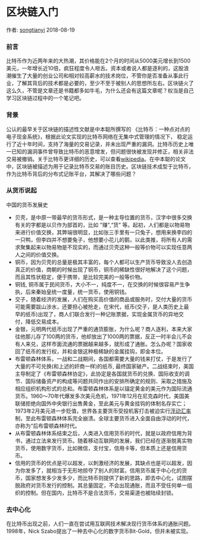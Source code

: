 #  区块链入门

作者: [songtianyi](https://github.com/songtianyi) 2018-08-19

### 前言

比特币作为近两年来的大热潮，其价格能在2个月的时间从5000美元增长到1500美元，一年增长近10倍，疯狂程度令人咂舌。资本或者说人都是逐利的，这股浪潮催生了大量的创业公司和相对较高薪水的技术岗位，不管你是否准备从事此行业，了解其背后的技术都是必要的，至少不至于被别人的思想所左右。区块链火了这么久，不管是文章还是书籍都多如牛毛，为什么还会有这篇文章呢？权当是自己学习区块链过程中的一个笔记吧。

### 背景

公认的最早关于区块链的描述性文献是中本聪所撰写的 《比特币：一种点对点的电子现金系统》，根据此论文实现的比特币网络在无集中式管理的情况下， 稳定运行了近十年时间，支持了海量的交易记录，并未出现严重的漏洞。比特币历史上唯一已知的漏洞事件曾导致比特币的恶意增发，但问题很快被发现并修正，相关非法交易被撤销。关于比特币更详细的历史，可以查看[wikipedia](https://zh.wikipedia.org/wiki/%E6%AF%94%E7%89%B9%E5%B9%A3%E6%AD%B7%E5%8F%B2)。在中本聪的论文中，区块链被描述为用于记录比特币交易的账目历史。区块链技术成型于比特币，作为比特币背后的分布式记账平台，其解决了哪些问题？

### 从货币说起

中国的货币发展史

- 贝壳，是中原一带最早的货币形式，是一种主导位置的货币，汉字中很多交换有关的字都是以贝作为部首的，比如 "赚",“货” 等。起初，人们都是以物易物来进行价值交换，其弊端很明显，比如张三手里有一只兔子，想用来换李四的一只鸭，但李四并不想要兔子，他想要小花儿的鹅，以此类推，将所有人的需求聚集起来以物易物是不现实的，而通过贝壳这种一般等价物可以实现任意两人之间的价值交换。
- 铜币，因为贝壳的总量是极其丰富的，每个人都可以生产货币导致没人去创造真正的价值，商朝的时候出现了铜币，铜币的稀缺性很好地解决了这个问题，而且其性状稳定，便于携带，是比较完美的一般等价物。
- 铜钱, 铜币属于民间货币，大小不一，纯度不一，在交换的时候很容易产生争执，后来秦始皇统一度量，统一货币，使用铜钱。
- 交子，随着经济的发展，人们在购买高价值的商品或服务时，交付大量的货币可能需要跋山涉水，还要担心被抢走，在宋代，纸币(交子，是人类历史上最早的纸币)出现了，商人们联合发行一种记账票据，实现金属货币的异地交付，降低交易成本。
- 金银，元明两代纸币出现了严重的通货膨胀，为什么呢？商人逐利，本来大家往他那儿存了100两的货币，他却放出了1000两的票据，反正一时半会儿不会有人来兑，这样市面流通的票据越来越多，就形成了通胀。怎么办呢？国家收回了纸币的发行权，并和金银这种极稀缺的金属挂钩，即金本位。
- 布雷顿森林体系，一战和二战期间，各国都需要大量的钱来打仗，于是发行了大量的不可兑换(和上述的奸商一样)的纸币, 最终国家破产。二战结束时，美国主导制定了《布雷顿森林协定》，此协定是各国就货币的兑换、国际收支的调节、国际储备资产的构成等问题共同作出的安排所确定的规则、采取之措施及相应组织机构形式的总和。布雷顿森林体系是以锚定黄金的美元作为国际流通货币。1960～70年代爆发多次美元危机，1971年12月在尼克森时代，美国美联储拒绝向国外中央银行出售黄金，至此美元与黄金挂钩的体制名存实亡；1973年2月美元进一步贬值，世界各主要货币受投机客打击被迫实行[浮动汇率](https://zh.wikipedia.org/wiki/%E6%B5%AE%E5%8B%95%E5%8C%AF%E7%8E%87)制，至此布雷顿森林体系完全崩溃。全球主要货币进入全面自由浮动的时代，亦称为“后布雷顿森林时代。
- 从布雷顿森林体系结束之后，人类进入信用货币的时代，就是以政府信用为背书，通过立法来发行货币。随着移动互联网的发展，我们已经在逐渐脱离实物货币，使用数字货币，比如微信，支付宝，信用卡等，但本质上还是信用货币。
- 信用的货币的优点是可以超发，以刺激经济的发展，其缺点也是可以超发，因为你发多了，就相当于无形地掠夺了别人的财富。信用货币属于中心化的货币，国家想发多少发多少，而比特币则提供了新的思路，即去中心化，试图摆脱政府对货币发行的控制。其总量固定，不会出现通胀，而且不受任何单一组织的控制。但在国内，比特币不是合法货币，交易渠道也被陆续封锁。

### 去中心化

在比特币出现之前，人们一直在尝试用互联网技术解决现行货币体系的通胀问题。1998年，Nick Szabo提出了一种去中心化的数字货币Bit-Gold，但并未被实现。

